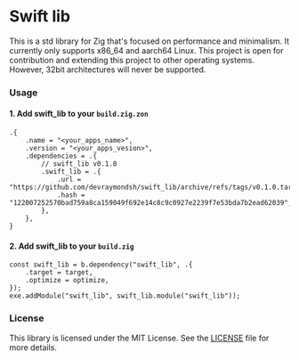 # Swift lib
This is a std library for Zig that's focused on performance and minimalism. It currently only supports x86_64 and aarch64 Linux. This project is open for contribution and extending this project to other operating systems. However, 32bit architectures will never be supported.

### Usage
#### 1. Add swift_lib to your `build.zig.zon`
```zig
.{
    .name = "<your_apps_name>",
    .version = "<your_apps_vesion>",
    .dependencies = .{
        // swift_lib v0.1.0
        .swift_lib = .{
            .url = "https://github.com/devraymondsh/swift_lib/archive/refs/tags/v0.1.0.tar.gz",
            .hash = "122007252570bad759a8ca159049f692e14c8c9c0927e2239f7e53bda7b2ead62039",
        },
    },
}
```
#### 2. Add swift_lib to your `build.zig`
```zig
const swift_lib = b.dependency("swift_lib", .{
    .target = target,
    .optimize = optimize,
});
exe.addModule("swift_lib", swift_lib.module("swift_lib"));
```

### License
This library is licensed under the MIT License. See the [LICENSE](LICENSE) file for more details.